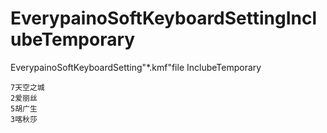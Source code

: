 # EverypainoSoftKeyboardSettingInclubeTemporary
EverypainoSoftKeyboardSetting"*.kmf"file InclubeTemporary

    
    7天空之城
    2爱丽丝
    5胡广生
    3喀秋莎
